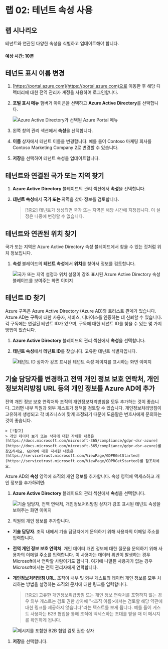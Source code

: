 ﻿---
lab:
    title: '02 - 테넌트 속성 사용'
    learning path: '01'
    module: '모듈 01 - ID 관리 솔루션 구현'
---

# 랩 02: 테넌트 속성 사용

## 랩 시나리오

테넌트와 연관된 다양한 속성을 식별하고 업데이트해야 합니다.

#### 예상 시간: 10분

## 테넌트 표시 이름 변경

1. [https://portal.azure.com](https://portal.azure.com)으로 이동한 후 해당 디렉터리에 대한 전역 관리자 계정을 사용하여 로그인합니다.

1. **포털 표시 메뉴** 햄버거 아이콘을 선택하고 **Azure Active Directory**를 선택합니다.

    ![Azure Active Directory가 선택된 Azure Portal 메뉴](./media/azure-portal-menu-aad.png)

1. 왼쪽 창의 관리 섹션에서 **속성**을 선택합니다.

1. **이름** 상자에서 테넌트 이름을 변경합니다. 예를 들어 Contoso 마케팅 회사를 Contoso Marketing Company 2로 변경할 수 있습니다.

1. **저장**을 선택하여 테넌트 속성을 업데이트합니다.

## 테넌트와 연결된 국가 또는 지역 찾기

1. **Azure Active Directory** 블레이드의 관리 섹션에서 **속성**을 선택합니다.

1. **테넌트 속성**에서 **국가 또는 지역**을 찾아 정보를 검토합니다.

    > [!중요]
    > 테넌트가 생성되면 국가 또는 지역은 해당 시간에 지정됩니다. 이 설정은 나중에 변경할 수 없습니다.

## 테넌트와 연관된 위치 찾기

국가 또는 지역은 Azure Active Directory 속성 블레이드에서 찾을 수 있는 것처럼 위치 정보입니다.

1. **속성** 블레이드의 **테넌트 속성**에서 **위치**를 찾아서 정보를 검토합니다.

    ![국가 또는 지역 설정과 위치 설정이 강조 표시된 Azure Active Directory 속성 블레이드를 보여주는 화면 이미지](./media/azure-active-directory-properties-country-location.png)

## 테넌트 ID 찾기

Azure 구독은 Azure Active Directory (Azure AD)와 트러스트 관계가 있습니다. Azure AD는 구독에 대한 사용자, 서비스, 디바이스를 인증하는 데 신뢰할 수 있습니다. 각 구독에는 연결된 테넌트 ID가 있으며, 구독에 대한 테넌트 ID를 찾을 수 있는 몇 가지 방법이 있습니다.

1. **Azure Active Directory** 블레이드의 관리 섹션에서 **속성**을 선택합니다.

1. **테넌트 속성**에서 **테넌트 ID**를 찾습니다. 고유한 테넌트 식별자입니다.

    ![테넌트 ID 상자가 강조 표시된 테넌트 속성 페이지를 표시하는 화면 이미지](./media/portal-tenant-id.png)

## 기술 담당자를 변경하고 전역 개인 정보 보호 연락처, 개인정보처리방침 URL 등의 개인 정보를 Azure AD에 추가

전역 개인 정보 보호 연락처와 조직의 개인정보처리방침을 모두 추가하는 것이 좋습니다. 그러면 내부 직원과 외부 게스트가 정책을 검토할 수 있습니다. 개인정보처리방침이 고유하게 생성되고 각 비즈니스에 맞게 조정되기 때문에 도움말은 변호사에게 문의하는 것이 좋습니다.

    > [!참고]
    > 개인 데이터 보기 또는 삭제에 대한 자세한 내용은 [https://docs.microsoft.com/microsoft-365/compliance/gdpr-dsr-azure](https://docs.microsoft.com/microsoft-365/compliance/gdpr-dsr-azure)를 참조하세요. GDPR에 대한 자세한 내용은 [https://servicetrust.microsoft.com/ViewPage/GDPRGetStarted](https://servicetrust.microsoft.com/ViewPage/GDPRGetStarted)를 참조하세요.

Azure AD의 **속성** 영역에 조직의 개인 정보를 추가합니다. 속성 영역에 액세스하고 개인 정보를 추가하려면:

1. **Azure Active Directory** 블레이드의 관리 섹션에서 **속성**을 선택합니다.

    ![기술 담당자, 전역 연락처, 개인정보처리방침 상자가 강조 표시된 테넌트 속성을 보여주는 화면 이미지](./media/properties-area.png)

1. 직원의 개인 정보를 추가합니다.

- **기술 담당자**. 조직 내에서 기술 담당자에게 문의하기 위해 사용자의 이메일 주소를 입력합니다.

- **전역 개인 정보 보호 연락처**. 개인 데이터 개인 정보에 대한 질문을 문의하기 위해 사용자의 이메일 주소를 입력합니다. 이 사용자는 데이터 위반이 발생하는 경우 Microsoft에서 연락할 사람이기도 합니다. 여기에 나열된 사용자가 없는 경우 Microsoft에서는 전역 관리자에게 연락합니다.

- **개인정보처리방침 URL**. 조직이 내부 및 외부 게스트의 데이터 개인 정보를 모두 처리하는 방법을 설명하는 조직의 문서에 대한 링크를 입력합니다.

    > [!중요]
    > 고유한 개인정보취급방침 또는 개인 정보 연락처를 포함하지 않는 경우 외부 게스트는 검토 권한 상자에 "\<조직 이름\>에서는 검토할 해당 약관에 대한 링크를 제공하지 않습니다"라는 텍스트를 보게 됩니다. 예를 들어 게스트 사용자는 B2B 협업을 통해 조직에 액세스하는 초대를 받을 때 이 메시지를 확인하게 됩니다.

    ![메시지를 포함한 B2B 협업 검토 권한 상자](./media/active-directory-no-privacy-statement-or-contact.png)

1. **저장**을 선택합니다.
